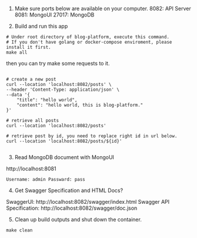 1. Make sure ports below are available on your computer.
8082: API Server
8081: MongoUI
27017: MongoDB


2. Build and run this app
```shell
# Under root directory of blog-platform, execute this command.
# If you don't have golang or docker-compose enviroment, please install it first.
make all
```

then you can try make some requests to it.

```shell

# create a new post
curl --location 'localhost:8082/posts' \
--header 'Content-Type: application/json' \
--data '{
    "title": "hello world",
    "content": "hello world, this is blog-platform."
}'

# retrieve all posts
curl --location 'localhost:8082/posts'

# retrieve post by id, you need to replace right id in url below.
curl --location 'localhost:8082/posts/${id}'


```


3. Read MongoDB document with MongoUI

http://localhost:8081

`Username: admin Passward: pass`


4. Get Swagger Specification and HTML Docs?

SwaggerUI: http://localhost:8082/swagger/index.html
Swagger API Specification: http://localhost:8082/swagger/doc.json

5. Clean up build outputs and shut down the container.
```shell
make clean
```